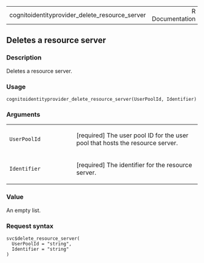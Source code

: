 <table style="width: 100%;">
<tbody>
<tr class="odd">
<td>cognitoidentityprovider_delete_resource_server</td>
<td style="text-align: right;">R Documentation</td>
</tr>
</tbody>
</table>

## Deletes a resource server

### Description

Deletes a resource server.

### Usage

    cognitoidentityprovider_delete_resource_server(UserPoolId, Identifier)

### Arguments

<table>
<colgroup>
<col style="width: 35%" />
<col style="width: 65%" />
</colgroup>
<tbody>
<tr class="odd">
<td><code
id="cognitoidentityprovider_delete_resource_server_:_UserPoolId">UserPoolId</code></td>
<td><p>[required] The user pool ID for the user pool that hosts the
resource server.</p></td>
</tr>
<tr class="even">
<td><code
id="cognitoidentityprovider_delete_resource_server_:_Identifier">Identifier</code></td>
<td><p>[required] The identifier for the resource server.</p></td>
</tr>
</tbody>
</table>

### Value

An empty list.

### Request syntax

    svc$delete_resource_server(
      UserPoolId = "string",
      Identifier = "string"
    )
